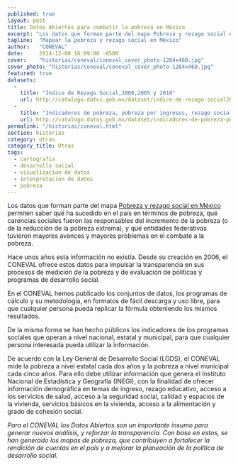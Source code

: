 ```yaml
---
published: true
layout: post
title: Datos Abiertos para combatir la pobreza en México
excerpt: "Los datos que forman parte del mapa Pobreza y rezago social en México permiten saber qué ha sucedido en el país en términos de pobreza. el CONEVAL ofrece estos datos para impulsar la transparencia en sus procesos de medición de la pobreza y de evaluación de políticas y programas de desarrollo social."
tagline:  "Mapear la pobreza y rezago social en México"
author:   "CONEVAL"
date:     2014-12-08 16:09:00 -0500
cover:    "historias/coneval/coneval_cover_photo-1284x460.jpg"
cover_photo: "historias/coneval/coneval_cover_photo-1284x460.jpg"
featured: true
datasets:
  -
    title: "Índice de Rezago Social,2000,2005 y 2010"
    url: http://catalogo.datos.gob.mx/dataset/indice-de-rezago-social20002005-y-2010-nacionalestatalmunicipal-y-localidad
  -
    title: "Indicadores de pobreza, pobreza por ingresos, rezago social y gini 2010"
    url: http://catalogo.datos.gob.mx/dataset/indicadores-de-pobreza-pobreza-por-ingresos-rezago-social-y-gini-2010-municipal
permalink: "/historias/coneval.html"
section: historias
category: otras
category_title: Otras
tags: 
  - cartografia
  - desarrollo social
  - visualizacion de datos 
  - interpretacion de datos 
  - pobreza
---
```


Los datos que forman parte del mapa [Pobreza y rezago social en México](http://datos.gob.mx/herramientas/coneval.html) permiten saber qué ha sucedido en el país en términos de pobreza, qué carencias sociales fueron las responsables del incremento de la pobreza (o de la reducción de la pobreza extrema), y qué entidades federativas tuvieron mayores avances y mayores problemas en el combate a la pobreza.

Hace unos años esta información no existía. Desde su creación en 2006, el CONEVAL ofrece estos datos para impulsar la transparencia en sus procesos de medición de la pobreza y de evaluación de políticas y programas de desarrollo social. 

En el CONEVAL hemos publicado los conjuntos de datos, los programas de cálculo y su metodología, en formatos de fácil descarga y uso libre, para que cualquier persona pueda replicar la fórmula obteniendo los mismos resultados. 

De la misma forma se han hecho públicos los indicadores de los programas sociales que operan a nivel nacional, estatal y municipal, para que cualquier persona interesada pueda utilizar la información.

De acuerdo con la Ley General de Desarrollo Social (LGDS), el CONEVAL mide la pobreza a nivel estatal cada dos años y la pobreza a nivel municipal cada cinco años. Para ello debe utilizar información que genera el Instituto Nacional de Estadística y Geografía (INEGI), con la finalidad de ofrecer información demográfica en temas de ingreso, rezago educativo, acceso a los servicios de salud, acceso a la seguridad social, calidad y espacios de la vivienda, servicios básicos en la vivienda, acceso a la alimentación y grado de cohesión social.

*Para el CONEVAL los Datos Abiertos son un importante insumo para generar nuevos análisis, y reforzar la transparencia. Con base en estos, se han generado los mapas de pobreza, que contribuyen a fortalecer la rendición de cuentas en el país y a mejorar la planeación de la política de desarrollo social.*



